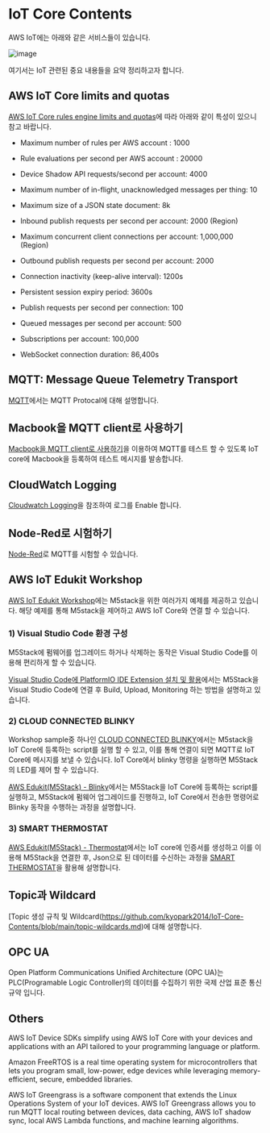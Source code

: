 # IoT Core Contents

AWS IoT에는 아래와 같은 서비스들이 있습니다. 

![image](https://user-images.githubusercontent.com/52392004/172954318-da3283ac-991c-4cb7-934f-2a97fd49edcd.png)

여기서는 IoT 관련된 중요 내용들을 요약 정리하고자 합니다. 


## AWS IoT Core limits and quotas

[AWS IoT Core rules engine limits and quotas](https://docs.aws.amazon.com/general/latest/gr/iot-core.html#limits_iot)에 따라 아래와 같이 특성이 있으니 참고 바랍니다.

- Maximum number of rules per AWS account : 1000

- Rule evaluations per second per AWS account : 20000

- Device Shadow API requests/second per account: 4000

- Maximum number of in-flight, unacknowledged messages per thing: 10

- Maximum size of a JSON state document: 8k

- Inbound publish requests per second per account: 2000 (Region)

- Maximum concurrent client connections per account: 1,000,000 (Region)

- Outbound publish requests per second per account: 2000

- Connection inactivity (keep-alive interval): 1200s

- Persistent session expiry period: 3600s

- Publish requests per second per connection: 100

- Queued messages per second per account: 500

- Subscriptions per account: 100,000

- WebSocket connection duration: 86,400s

## MQTT: Message Queue Telemetry Transport

[MQTT](https://github.com/kyopark2014/IoT-Core-Contents/blob/main/mqtt.md)에서는 MQTT Protocal에 대해 설명합니다. 

## Macbook을 MQTT client로 사용하기

[Macbook을 MQTT client로 사용하기](https://github.com/kyopark2014/IoT-Core-Contents/tree/main/MQTT-client-using-mac)을 이용하여 MQTT를 테스트 할 수 있도록 IoT core에 Macbook을 등록하여 테스트 메시지를 발송합니다. 


## CloudWatch Logging

[Cloudwatch Logging](https://github.com/kyopark2014/IoT-Core-Contents/blob/main/cloudwatch.md)을 참조하여 로그를 Enable 합니다. 

## Node-Red로 시험하기

[Node-Red](https://github.com/kyopark2014/IoT-Core-Contents/blob/main/node-red.md)로 MQTT를 시험할 수 있습니다. 

## AWS IoT Edukit Workshop

[AWS IoT Edukit Workshop](https://edukit.workshop.aws/en/)에는 M5stack을 위한 여러가지 예제를 제공하고 있습니다. 해당 예제를 통해 M5stack을 제어하고 AWS IoT Core와 연결 할 수 있습니다. 



### 1) Visual Studio Code 환경 구성

M5Stack에 펌웨어를 업그레이드 하거나 삭제하는 동작은 Visual Studio Code를 이용해 편리하게 할 수 있습니다. 

[Visual Studio Code에 PlatformIO IDE Extension 설치 및 활용](https://github.com/kyopark2014/IoT-Core-Contents/blob/main/edukit-platformio.md)에서는 M5Stack을 Visual Studio Code에 연결 후 Build, Upload, Monitoring 하는 방법을 설명하고 있습니다.



### 2) CLOUD CONNECTED BLINKY

Workshop sample중 하나인 [CLOUD CONNECTED BLINKY](https://edukit.workshop.aws/en/blinky-hello-world.html)에서는 M5stack을 IoT Core에 등록하는 script를 실행 할 수 있고, 이를 통해 연결이 되면 MQTT로 IoT Core에 메시지를 보낼 수 있습니다. IoT Core에서 blinky 명령을 실행하면 M5Stack의 LED를 제어 할 수 있습니다. 

[AWS Edukit(M5Stack) - Blinky](https://github.com/kyopark2014/IoT-Core-Contents/blob/main/edukit-blinky.md)에서는 M5Stack을 IoT Core에 등록하는 script를 실행하고, M5Stack에 펌웨어 업그레이드를 진행하고, IoT Core에서 전송한 명령어로 Blinky 동작을 수행하는 과정을 설명합니다.

### 3) SMART THERMOSTAT


[AWS Edukit(M5Stack) - Thermostat](https://github.com/kyopark2014/IoT-Core-Contents/blob/main/edukit-thermostat.md)에서는 IoT core에 인증서를 생성하고 이를 이용해 M5Stack을 연결한 후, Json으로 된 데이터를 수신하는 과정을 [SMART THERMOSTAT](https://edukit.workshop.aws/en/smart-thermostat.html)을 활용해 설명합니다. 

## Topic과 Wildcard

[Topic 생성 규칙 및 Wildcard\(https://github.com/kyopark2014/IoT-Core-Contents/blob/main/topic-wildcards.md)에 대해 설명합니다. 


## OPC UA

Open Platform Communications Unified Architecture (OPC UA)는 PLC(Programable Logic Controller)의 데이터를 수집하기 위한 국제 산업 표준 통신 규약 입니다. 

## Others

AWS IoT Device SDKs simplify using AWS IoT Core with your devices and
applications with an API tailored to your programming language or platform.

Amazon FreeRTOS is a real time operating system for microcontrollers that lets you
program small, low-power, edge devices while leveraging memory-efficient, secure,
embedded libraries.

AWS IoT Greengrass is a software component that extends the Linux Operations
System of your IoT devices. AWS IoT Greengrass allows you to run MQTT local routing
between devices, data caching, AWS IoT shadow sync, local AWS Lambda functions,
and machine learning algorithms. 
